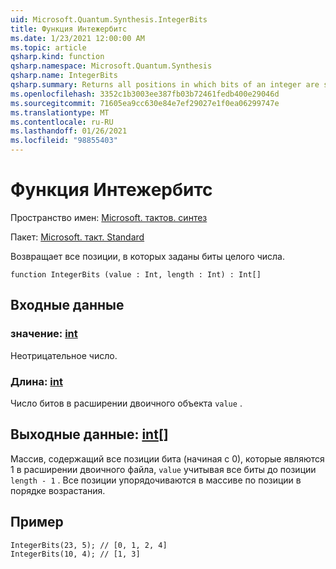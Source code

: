 ```yaml
---
uid: Microsoft.Quantum.Synthesis.IntegerBits
title: Функция Интежербитс
ms.date: 1/23/2021 12:00:00 AM
ms.topic: article
qsharp.kind: function
qsharp.namespace: Microsoft.Quantum.Synthesis
qsharp.name: IntegerBits
qsharp.summary: Returns all positions in which bits of an integer are set.
ms.openlocfilehash: 3352c1b3003ee387fb03b72461fedb400e29046d
ms.sourcegitcommit: 71605ea9cc630e84e7ef29027e1f0ea06299747e
ms.translationtype: MT
ms.contentlocale: ru-RU
ms.lasthandoff: 01/26/2021
ms.locfileid: "98855403"
---
```

# <a name="integerbits-function"></a>Функция Интежербитс

Пространство имен: [Microsoft. тактов. синтез](xref:Microsoft.Quantum.Synthesis)

Пакет: [Microsoft. такт. Standard](https://nuget.org/packages/Microsoft.Quantum.Standard)


Возвращает все позиции, в которых заданы биты целого числа.

```qsharp
function IntegerBits (value : Int, length : Int) : Int[]
```


## <a name="input"></a>Входные данные

### <a name="value--int"></a>значение: [int](xref:microsoft.quantum.lang-ref.int)

Неотрицательное число.


### <a name="length--int"></a>Длина: [int](xref:microsoft.quantum.lang-ref.int)

Число битов в расширении двоичного объекта `value` .



## <a name="output--int"></a>Выходные данные: [int](xref:microsoft.quantum.lang-ref.int)[]

Массив, содержащий все позиции бита (начиная с 0), которые являются 1 в расширении двоичного файла, `value` учитывая все биты до позиции `length - 1` .  Все позиции упорядочиваются в массиве по позиции в порядке возрастания.

## <a name="example"></a>Пример

```qsharp
IntegerBits(23, 5); // [0, 1, 2, 4]
IntegerBits(10, 4); // [1, 3]
```